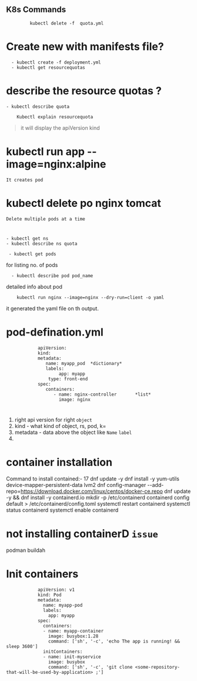 ## K8s Commands
             
             kubectl delete -f  quota.yml
# Create new with manifests file?
      - kubectl create -f deployment.yml
      - kubectl get resourcequotas
# describe the resource quotas ?
    - kubectl describe quota

		Kubectl explain resourcequota
  
> it will display the apiVersion   kind 

# kubectl run app --image=nginx:alpine
	It creates pod
# kubectl delete po nginx tomcat
	Delete multiple pods at a time

# 
    - kubectl get ns
    - kubectl describe ns quota
    
     - kubectl get pods 
for listing no. of pods

      - kubectl describe pod pod_name
detailed info about pod

		kubectl run nginx --image=nginx --dry-run=client -o yaml
  it generated the yaml file on th output.
# pod-defination.yml

				apiVersion:
				kind:
				metadata:
				   name: myapp_pod	*dictionary*
				   labels:
				        app: myapp
					type: front-end
				spec:
				   containers:
				      - name: nginx-controller       *list*
				      	image: nginx

# 
1. right api version for right `object`
2. kind - what kind of object, rs, pod, k=
3. metadata -  data above the object like `Name` `label`
4. 

# container installation

Command to install contained:-
   17  dnf update -y
			     dnf install -y  yum-utils device-mapper-persistent-data lvm2
			     dnf config-manager --add-repo=https://download.docker.com/linux/centos/docker-ce.repo
			     dnf update -y && dnf install -y containerd.io
			     mkdir -p /etc/containerd
			     containerd config default > /etc/containerd/config.toml
			     systemctl restart containerd
			     systemctl status containerd
			     systemctl enable containerd

# not installing containerD `issue`
podman 
buildah


# Init containers
				apiVersion: v1
				kind: Pod
				metadata:
				  name: myapp-pod
				  labels:
				    app: myapp
				spec:
				  containers:
				  - name: myapp-container
				    image: busybox:1.28
				    command: ['sh', '-c', 'echo The app is running! && sleep 3600']
				  initContainers:
				  - name: init-myservice
				    image: busybox
				    command: ['sh', '-c', 'git clone <some-repository-that-will-be-used-by-application> ;']
